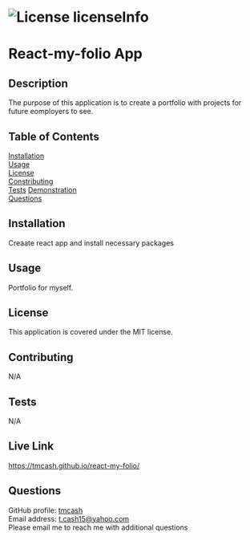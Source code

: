 # ![License licenseInfo](https://img.shields.io/badge/License-MIT-yellow.svg)  
# React-my-folio App
## Description
The purpose of this application is to create a portfolio with projects for future eomployers to see.
## Table of Contents
[Installation](#installation)  
[Usage](#usage)  
[License](#license)  
[Constributing](#contributing)  
[Tests](#tests)
[Demonstration](#demonstration)  
[Questions](#questions)
## Installation
Creaate react app and install necessary packages
## Usage
Portfolio for myself.
## License
This application is covered under the MIT license.
## Contributing
N/A
## Tests
N/A
## Live Link
https://tmcash.github.io/react-my-folio/



## Questions
GitHub profile: [tmcash](https://www.github.com/tmcash)    
Email address: t.cash15@yahoo.com  
Please email me to reach me with additional questions